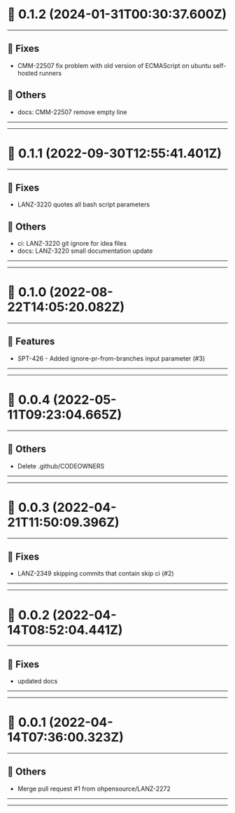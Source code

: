 # :confetti_ball: 0.1.2 (2024-01-31T00:30:37.600Z)
- - -
## :bug: Fixes
* CMM-22507 fix problem with old version of ECMAScript on ubuntu self-hosted runners
## :newspaper: Others
* docs: CMM-22507 remove empty line
- - -
- - -
# :confetti_ball: 0.1.1 (2022-09-30T12:55:41.401Z)
- - -
## :bug: Fixes
* LANZ-3220 quotes all bash script parameters
## :newspaper: Others
* ci: LANZ-3220 git ignore for idea files
* docs: LANZ-3220 small documentation update
- - -
- - -
# :confetti_ball: 0.1.0 (2022-08-22T14:05:20.082Z)
- - -
## :hammer: Features
* SPT-426 - Added ignore-pr-from-branches input parameter (#3)
- - -
- - -
# :confetti_ball: 0.0.4 (2022-05-11T09:23:04.665Z)
- - -
## :newspaper: Others
* Delete .github/CODEOWNERS
- - -
- - -
# :confetti_ball: 0.0.3 (2022-04-21T11:50:09.396Z)
- - -
## :bug: Fixes
* LANZ-2349 skipping commits that contain skip ci (#2)
- - -
- - -
# :confetti_ball: 0.0.2 (2022-04-14T08:52:04.441Z)
- - -
## :bug: Fixes
* updated docs
- - -
- - -
# :confetti_ball: 0.0.1 (2022-04-14T07:36:00.323Z)
- - -
## :newspaper: Others
* Merge pull request #1 from ohpensource/LANZ-2272
- - -
- - -
